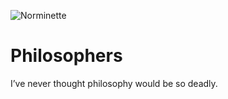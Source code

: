 ![Norminette](https://github.com/caio-vinicius/Philosophers/actions/workflows/main.yaml/badge.svg)

# Philosophers

I’ve never thought philosophy would be so deadly.
